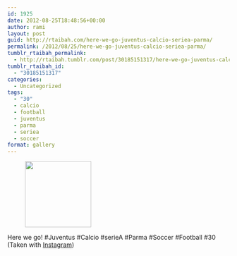```yaml
---
id: 1925
date: 2012-08-25T18:48:56+00:00
author: rami
layout: post
guid: http://rtaibah.com/here-we-go-juventus-calcio-seriea-parma/
permalink: /2012/08/25/here-we-go-juventus-calcio-seriea-parma/
tumblr_rtaibah_permalink:
  - http://rtaibah.tumblr.com/post/30185151317/here-we-go-juventus-calcio-seriea-parma
tumblr_rtaibah_id:
  - "30185151317"
categories:
  - Uncategorized
tags:
  - "30"
  - calcio
  - football
  - juventus
  - parma
  - seriea
  - soccer
format: gallery
---
```

<div id='gallery-38' class='gallery galleryid-1925 gallery-columns-3 gallery-size-thumbnail'>
  <figure class='gallery-item'> 
  
  <div class='gallery-icon landscape'>
    <a href='http://139.59.20.41/2012/08/25/here-we-go-juventus-calcio-seriea-parma/attachment/1926/'><img width="150" height="150" src="http://139.59.20.41/wp-content/uploads/2012/08/tumblr_m9bqxkW7pH1qb4qlko1_1280-150x150.jpg" class="attachment-thumbnail size-thumbnail" alt="" srcset="http://139.59.20.41/wp-content/uploads/2012/08/tumblr_m9bqxkW7pH1qb4qlko1_1280-150x150.jpg 150w, http://139.59.20.41/wp-content/uploads/2012/08/tumblr_m9bqxkW7pH1qb4qlko1_1280-300x300.jpg 300w, http://139.59.20.41/wp-content/uploads/2012/08/tumblr_m9bqxkW7pH1qb4qlko1_1280-100x100.jpg 100w, http://139.59.20.41/wp-content/uploads/2012/08/tumblr_m9bqxkW7pH1qb4qlko1_1280.jpg 612w" sizes="100vw" /></a>
  </div></figure>
</div>

Here we go! #Juventus #Calcio #serieA #Parma #Soccer #Football #30 (Taken with [Instagram](http://instagram.com))